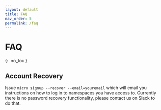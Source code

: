 ```yaml
---
layout: default
title: FAQ
nav_order: 5
permalink: /faq
---
```


# FAQ
{: .no_toc }

## Account Recovery

Issue `micro signup --recover --email=youremail` which will email you instructions on how to log in to namespaces you have access to.
Currently there is no password recovery functionality, please contact us on Slack to do that.
